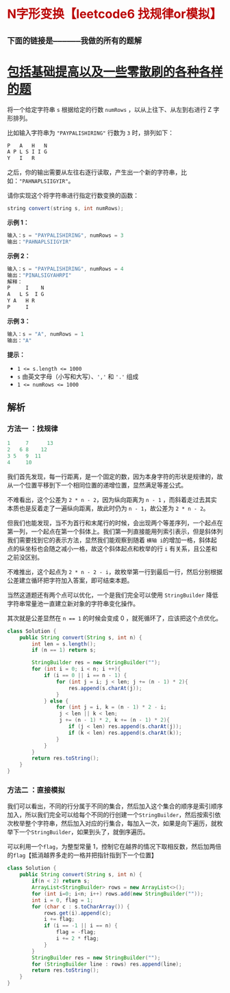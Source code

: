 # <font color='bb000'>N字形变换【leetcode6 找规律or模拟】</font>


## **`下面的链接是——————我做的所有的题解`**

# [包括基础提高以及一些零散刷的各种各样的题](https://www.acwing.com/blog/content/33005/) 

将一个给定字符串 `s` 根据给定的行数 `numRows` ，以从上往下、从左到右进行 Z 字形排列。

比如输入字符串为 `"PAYPALISHIRING"` 行数为 `3` 时，排列如下：

```java
P   A   H   N
A P L S I I G
Y   I   R
```

之后，你的输出需要从左往右逐行读取，产生出一个新的字符串，比如：`"PAHNAPLSIIGYIR"`。

请你实现这个将字符串进行指定行数变换的函数：

```java
string convert(string s, int numRows);
```

 

**示例 1：**

```java
输入：s = "PAYPALISHIRING", numRows = 3
输出："PAHNAPLSIIGYIR"
```

**示例 2：**

```java
输入：s = "PAYPALISHIRING", numRows = 4
输出："PINALSIGYAHRPI"
解释：
P     I    N
A   L S  I G
Y A   H R
P     I
```

**示例 3：**

```java
输入：s = "A", numRows = 1
输出："A"
```

 

**提示：**

- `1 <= s.length <= 1000`
- `s` 由英文字母（小写和大写）、`','` 和 `'.'` 组成
- `1 <= numRows <= 1000`



## 解析

### 方法一 ：找规律

```java
1     7      13
2   6 8    12
3 5	  9  11
4     10 
```

我们首先发现，每一行距离，是一个固定的数，因为本身字符的形状是规律的，故从一个位置平移到下一个相同位置的递增位置，显然满足等差公式。

不难看出，这个公差为 `2 * n - 2`，因为纵向距离为 `n - 1` ，而斜着走过去其实本质也是反着走了一遍纵向距离，故此时仍为 `n - 1`，故公差为 `2 * n - 2`。

但我们也能发现，当不为首行和末尾行的时候，会出现两个等差序列，一个起点在第一列，一个起点在第一个斜体上。我们第一列直接能用列索引表示，但是斜体列我们需要找到它的表示方法，显然我们能观察到随着 `横轴 i`的增加一格，斜体起点的纵坐标也会随之减小一格，故这个斜体起点和枚举的行 `i` 有关系，且公差和之前没区别。

不难推出，这个起点为 `2 * n - 2 - i`，故枚举第一行到最后一行，然后分别根据公差建立循环把字符加入答案，即可结束本题。

当然这道题还有两个点可以优化，一个是我们完全可以使用 `StringBuilder` 降低字符串常量池一直建立新对象的字符串变化操作。

其次就是公差显然在 `n == 1` 的时候会变成 0 ，就死循环了，应该把这个点优化。

```java
class Solution {
    public String convert(String s, int n) {
        int len = s.length();
        if (n == 1) return s;

        StringBuilder res = new StringBuilder("");
        for (int i = 0; i < n; i ++){
            if (i == 0 || i == n - 1) {
                for (int j = i; j < len; j += (n - 1) * 2){
                    res.append(s.charAt(j));
                }
            } else {
                for (int j = i, k = (n - 1) * 2 - i;
                 j < len || k < len;
                 j += (n - 1) * 2, k += (n - 1) * 2){
                    if (j < len) res.append(s.charAt(j));
                    if (k < len) res.append(s.charAt(k));
                }
            }
        }
        return res.toString();
    }
}
```

### 方法二 ：直接模拟

我们可以看出，不同的行分属于不同的集合，然后加入这个集合的顺序是索引顺序加入，所以我们完全可以给每个不同的行创建一个`StringBuilder`，然后按索引依次枚举整个字符串，然后加入对应的行集合，每加入一次，如果是向下遍历，就枚举下一个`StringBuilder`，如果到头了，就倒序遍历。

可以利用一个`flag`，为整型常量 1，控制它在越界的情况下取相反数，然后加两倍的`flag`【抵消越界多走的一格并把指针指到下一个位置】

```java
class Solution {
    public String convert(String s, int n) {
        if(n < 2) return s;
        ArrayList<StringBuilder> rows = new ArrayList<>();
        for (int i=0; i<n; i++) rows.add(new StringBuilder(""));
        int i = 0, flag = 1;
        for (char c : s.toCharArray()) {
            rows.get(i).append(c);
            i += flag;
            if (i == -1 || i == n) {
                flag = -flag;
                i += 2 * flag;
            }
        }
        StringBuilder res = new StringBuilder("");
        for (StringBuilder line : rows) res.append(line);
        return res.toString();
    }
}
```

